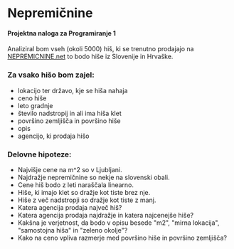 # Nepremičnine
#### Projektna naloga za Programiranje 1
Analiziral bom vseh (okoli 5000) hiš, ki se trenutno prodajajo na [NEPREMICNINE.net](https://www.nepremicnine.net/oglasi-prodaja/hisa/) to bodo hiše iz Slovenije in Hrvaške.


### Za vsako hišo bom zajel:
* lokacijo ter državo, kje se hiša nahaja
* ceno hiše
* leto gradnje
* število nadstropij in ali ima hiša klet
* površino zemljišča in površino hiše
* opis
* agencijo, ki prodaja hišo


### Delovne hipoteze:
* Najvišje cene na m^2 so v Ljubljani.
* Najdražje nepremičnine so nekje na slovenski obali.
* Cene hiš bodo z leti naraščala linearno.
* Hiše, ki imajo klet so dražje kot tiste brez nje.
* Hiše z več nadstropji so dražje kot tiste z manj.
* Katera agencija prodaja največ hiš?
* Katera agencija prodaja najdražje in katera najcenejše hiše?
* Kakšna je verjetnost, da bodo v opisu besede "m2", "mirna lokacija", "samostojna hiša" in "zeleno okolje"?
* Kako na ceno vpliva razmerje med površino hiše in površino zemljišča?

